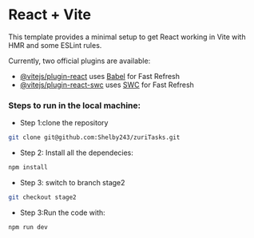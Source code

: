 # React + Vite

This template provides a minimal setup to get React working in Vite with HMR and some ESLint rules.

Currently, two official plugins are available:

- [@vitejs/plugin-react](https://github.com/vitejs/vite-plugin-react/blob/main/packages/plugin-react/README.md) uses [Babel](https://babeljs.io/) for Fast Refresh
- [@vitejs/plugin-react-swc](https://github.com/vitejs/vite-plugin-react-swc) uses [SWC](https://swc.rs/) for Fast Refresh

### Steps to run in the local machine:

- Step 1:clone the repository

```sh
git clone git@github.com:Shelby243/zuriTasks.git
```

- Step 2: Install all the dependecies:

```sh
npm install
```

- Step 3: switch to branch stage2

```sh
git checkout stage2
```

- Step 3:Run the code with:

```sh
npm run dev
```
